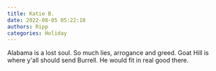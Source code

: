 ```yaml
---
title: Katie B.
date: 2022-08-05 05:22:18
authors: Ripp
categories: Holiday
---
```


 Alabama is a lost soul. So much lies, arrogance and greed. Goat Hill is where y'all should send Burrell. He would fit in real good there.